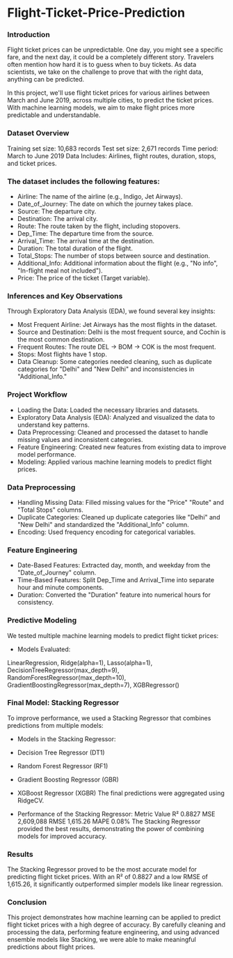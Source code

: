 # Flight-Ticket-Price-Prediction

### Introduction
Flight ticket prices can be unpredictable. One day, you might see a specific fare, and the next day, it could be a completely different story. Travelers often mention how hard it is to guess when to buy tickets. As data scientists, we take on the challenge to prove that with the right data, anything can be predicted.

In this project, we'll use flight ticket prices for various airlines between March and June 2019, across multiple cities, to predict the ticket prices. With machine learning models, we aim to make flight prices more predictable and understandable.

### Dataset Overview
Training set size: 10,683 records
Test set size: 2,671 records
Time period: March to June 2019
Data Includes: Airlines, flight routes, duration, stops, and ticket prices.

### The dataset includes the following features:

* Airline: The name of the airline (e.g., Indigo, Jet Airways).
* Date_of_Journey: The date on which the journey takes place.
* Source: The departure city.
* Destination: The arrival city.
* Route: The route taken by the flight, including stopovers.
* Dep_Time: The departure time from the source.
* Arrival_Time: The arrival time at the destination.
* Duration: The total duration of the flight.
* Total_Stops: The number of stops between source and destination.
* Additional_Info: Additional information about the flight (e.g., "No info", "In-flight meal not included").
* Price: The price of the ticket (Target variable).

### Inferences and Key Observations
Through Exploratory Data Analysis (EDA), we found several key insights:

* Most Frequent Airline: Jet Airways has the most flights in the dataset.
* Source and Destination: Delhi is the most frequent source, and Cochin is the most common destination.
* Frequent Routes: The route DEL → BOM → COK is the most frequent.
* Stops: Most flights have 1 stop.
* Data Cleanup: Some categories needed cleaning, such as duplicate categories for "Delhi" and "New Delhi" and inconsistencies in "Additional_Info."

### Project Workflow
* Loading the Data: Loaded the necessary libraries and datasets.
* Exploratory Data Analysis (EDA): Analyzed and visualized the data to understand key patterns.
* Data Preprocessing: Cleaned and processed the dataset to handle missing values and inconsistent categories.
* Feature Engineering: Created new features from existing data to improve model performance.
* Modeling: Applied various machine learning models to predict flight prices.

### Data Preprocessing
* Handling Missing Data: Filled missing values for the "Price" "Route" and "Total Stops" columns.
* Duplicate Categories: Cleaned up duplicate categories like "Delhi" and "New Delhi" and standardized the "Additional_Info" column.
* Encoding: Used frequency encoding for categorical variables.

### Feature Engineering
* Date-Based Features: Extracted day, month, and weekday from the "Date_of_Journey" column.
* Time-Based Features: Split Dep_Time and Arrival_Time into separate hour and minute components.
* Duration: Converted the "Duration" feature into numerical hours for consistency.

### Predictive Modeling
We tested multiple machine learning models to predict flight ticket prices:

* Models Evaluated:
               
LinearRegression, Ridge(alpha=1), Lasso(alpha=1), DecisionTreeRegressor(max_depth=9), RandomForestRegressor(max_depth=10), GradientBoostingRegressor(max_depth=7), XGBRegressor()	

### Final Model: Stacking Regressor
To improve performance, we used a Stacking Regressor that combines predictions from multiple models:

- Models in the Stacking Regressor:
* Decision Tree Regressor (DT1)
* Random Forest Regressor (RF1)
* Gradient Boosting Regressor (GBR)
* XGBoost Regressor (XGBR)
The final predictions were aggregated using RidgeCV.

* Performance of the Stacking Regressor:
Metric	Value
R²	0.8827
MSE	2,609,088
RMSE	1,615.26
MAPE	0.08%
The Stacking Regressor provided the best results, demonstrating the power of combining models for improved accuracy.

### Results
The Stacking Regressor proved to be the most accurate model for predicting flight ticket prices. With an R² of 0.8827 and a low RMSE of 1,615.26, it significantly outperformed simpler models like linear regression.

### Conclusion
This project demonstrates how machine learning can be applied to predict flight ticket prices with a high degree of accuracy. By carefully cleaning and processing the data, performing feature engineering, and using advanced ensemble models like Stacking, we were able to make meaningful predictions about flight prices.
